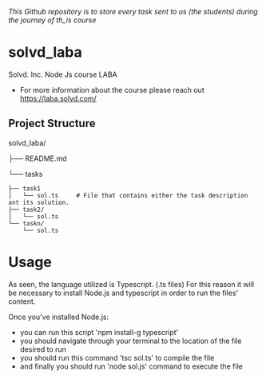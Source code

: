 
_This Github repository is to store every task sent to us (the students) during the journey of th_is course_

# solvd_laba

Solvd. Inc. Node Js course LABA
- For more information about the course please reach out https://laba.solvd.com/


## Project Structure
solvd_laba/

├── README.md

└── tasks

    ├── task1
    │   └── sol.ts     # File that contains either the task description ant its solution.
    ├── task2/    
    │   └── sol.ts    
    └── taskn/    
        └── sol.ts        

# Usage
As seen, the language utilized is Typescript. (.ts files) For this reason it will be necessary to install Node.js and typescript in order to run the files'
content.

Once you've installed Node.js:
- you can run this script 'npm install-g typescript'
- you should navigate through your terminal to the location of the file desired to  run
- you should run this command 'tsc sol.ts' to compile the file
- and finally you should run 'node sol.js' command to execute the file

